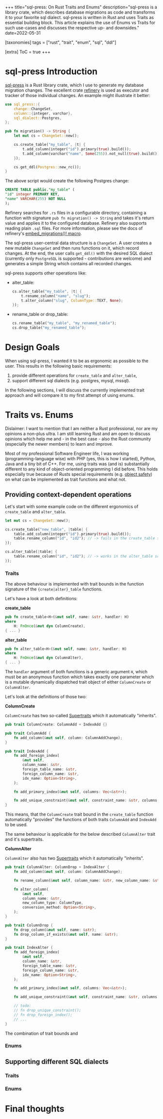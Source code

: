 +++
title="sql-press: On Rust Traits and Enums"
description="sql-press is a library crate, which describes database migrations as code and transforms it to your favorite sql dialect. sql-press is written in Rust and uses Traits as essential building block. This article explains the use of Enums vs Traits for such use-cases and discusses the respective up- and downsides."
date=2022-05-31


[taxonomies]
tags = ["rust", "trait", "enum", "sql", "ddl"]

[extra]
ToC = true
+++

# sql-press Introduction
[sql-press][0] is a Rust library crate, which I use to generate my database
migration changes. The excellent crate [refinery][1] is used as executor and
tracker of those individual changes. An example might illustrate it better:

```rust
use sql_press::{
    change::ChangeSet,
    column::{integer, varchar},
    sql_dialect::Postgres,
};

pub fn migration() -> String {
    let mut cs = ChangeSet::new();

    cs.create_table("my_table", |t| {
        t.add_column(integer("id").primary(true).build());
        t.add_column(varchar("name", Some(255)).not_null(true).build());
    });

    cs.get_ddl(Postgres::new_rc());
}
```

The above script would create the following Postgres change:

```sql
CREATE TABLE public."my_table" (
"id" integer PRIMARY KEY,
"name" VARCHAR(255) NOT NULL
);
```

Refinery searches for `.rs` files in a configurable directory, containing a
function with signature `pub fn migration() -> String` and takes it's return value and
applies it to the configured database. Refinery also supports reading plain
`.sql` files. For more information, please see the docs of refinery's
[embed_migrations()! macro][2].

The sql-press user-central data structure is a `ChangeSet`. A user creates a new
mutable `ChangeSet` and then runs functions on it, which record changes. At the
end, the user calls `get_ddl()` with the desired SQL dialect (currently only
`PostgreSQL` is supported - contributions are welcome) and generates a simple
String which contains all recorded changes.

sql-press supports other operations like:
- alter_table:
  ```rust
  cs.alter_table("my_table", |t| {
      t.rename_column("name", "slug");
      t.alter_column("slug", ColumnType::TEXT, None);
  });
  ```
- rename_table or drop_table:
  ```rust
  cs.rename_table("my_table", "my_renamed_table");
  cs.drop_table("my_renamed_table");
  ```

# Design Goals
When using sql-press, I wanted it to be as ergonomic as possible to the user.
This results in the following basic requirements:
1. provide different operations for `create_table` and `alter_table`,
2. support different sql dialects (e.g. postgres, mysql, mssql).

In the following sections, I will discuss the currently implemented trait
approach and will compare it to my first attempt of using enums. 

# Traits vs. Enums
Dislaimer: I want to mention that I am neither a Rust professional, nor are my
opinions a non-plus ultra. I am still learning Rust and am open to discuss
opinions which help me and - in the best case - also the Rust community
(especially the newer members) to learn and improve.

Most of my professional Software Engineer life, I was working
(programming-language wise) with PHP (yes, this is how I started), Python, Java
and a tiny bit of C++. For me, using traits was (and is) substantially different
to any kind of object-oriented programming I did before. This holds especially
true because of Rusts special requirements (e.g. [object safety][3]) on what can
be implemented as trait functions and what not.

## Providing context-dependent operations
Let's start with some example code on the different ergonomics of
`create_table` and `alter_table`.

```rust
let mut cs = ChangeSet::new();

cs.create_table("new_table", |table| {
    table.add_column(integer("id").primary(true).build());
    table.rename_column("id", "id2"); // -> fails in the create_table scope
});

cs.alter_table(|table| {
    table.rename_column("id", "id2"); // -> works in the alter_table scope
});
```

### Traits
The above behaviour is implemented with trait bounds in the function signature
of the `{create|alter}_table` functions.

Let's have a look at both definitions:

**create_table**
```rust
pub fn create_table<H>(&mut self, name: &str, handler: H)
where
    H: FnOnce(&mut dyn ColumnCreate),
{ ... }
```

**alter_table**
```rust
pub fn alter_table<H>(&mut self, name: &str, handler: H)
where
    H: FnOnce(&mut dyn ColumnAlter),
{ ... }
```

The `handler` argument of both functions is a generic argument `H`, which must be an
anonymous function which takes exactly one parameter which is a mutable
dynamically dispatched trait object of either `ColumnCreate` or `ColumnAlter`.

Let's look at the definitions of those two:

**ColumnCreate**

`ColumnCreate` has two so-called [Supertraits][4] which it automatically
"inherits".
```rust
pub trait ColumnCreate: ColumnAdd + IndexAdd {}

pub trait ColumnAdd {
    fn add_column(&mut self, column: ColumnAddChange);
}

pub trait IndexAdd {
    fn add_foreign_index(
        &mut self,
        column_name: &str,
        foreign_table_name: &str,
        foreign_column_name: &str,
        idx_name: Option<String>,
    );

    fn add_primary_index(&mut self, columns: Vec<&str>);

    fn add_unique_constraint(&mut self, constraint_name: &str, columns: Vec<&str>);
}
```
This means, that the `ColumnCreate` trait bound in the `create_table` function
automatically "provides" the functions of both traits `ColumnAdd` and `IndexAdd` to be
used. 

The same behaviour is applicable for the below described `ColumnAlter` trait and
it's supertraits.

**ColumnAlter**

`ColumnAlter` also has two [Supertraits][4] which it automatically "inherits".
```rust
pub trait ColumnAlter: ColumnDrop + IndexAlter {
    fn add_column(&mut self, column: ColumnAddChange);

    fn rename_column(&mut self, column_name: &str, new_column_name: &str);

    fn alter_column(
        &mut self,
        column_name: &str,
        new_column_type: ColumnType,
        conversion_method: Option<String>,
    );
}

pub trait ColumnDrop {
    fn drop_column(&mut self, name: &str);
    fn drop_column_if_exists(&mut self, name: &str);
}

pub trait IndexAlter {
    fn add_foreign_index(
        &mut self,
        column_name: &str,
        foreign_table_name: &str,
        foreign_column_name: &str,
        idx_name: Option<String>,
    );

    fn add_primary_index(&mut self, columns: Vec<&str>);

    fn add_unique_constraint(&mut self, constraint_name: &str, columns: Vec<&str>);

    // todo:
    // fn drop_unique_constraint();
    // fn drop_foreign_index();
    // ...
}
```

The combination of trait bounds and 

### Enums

## Supporting different SQL dialects
### Traits

### Enums

# Final thoughts

[0]: https://github.com/elbart/sql-press
[1]: https://crates.io/crates/refinery
[2]: https://docs.rs/refinery/0.8.4/refinery/macro.embed_migrations.html
[3]: https://doc.rust-lang.org/reference/items/traits.html#object-safety
[4]: https://doc.rust-lang.org/book/ch19-03-advanced-traits.html#using-supertraits-to-require-one-traits-functionality-within-another-trait